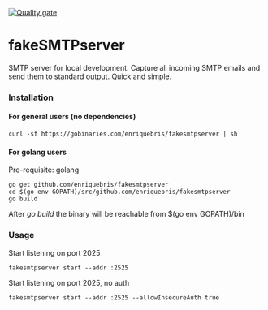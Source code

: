 [![Quality gate](https://sonarcloud.io/api/project_badges/quality_gate?project=enriquebris_fakesmtpserver)](https://sonarcloud.io/dashboard?id=enriquebris_fakesmtpserver)

# fakeSMTPserver

SMTP server for local development. Capture all incoming SMTP emails and send them to standard output. Quick and simple.

### Installation

#### For general users (no dependencies)
```
curl -sf https://gobinaries.com/enriquebris/fakesmtpserver | sh
```

#### For golang users
Pre-requisite: golang

```
go get github.com/enriquebris/fakesmtpserver
cd $(go env GOPATH)/src/github.com/enriquebris/fakesmtpserver
go build
```

After *go build* the binary will be reachable from $(go env GOPATH)/bin

### Usage

Start listening on port 2025
```
fakesmtpserver start --addr :2525
```

Start listening on port 2025, no auth
```
fakesmtpserver start --addr :2525 --allowInsecureAuth true
```